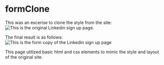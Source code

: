 # formClone
This was an excerise to clone the style from the site:
![This is the original Linkedin sign up page.](https://www.linkedin.com/signup/cold-join?trk=guest_homepage-basic_nav-header-join)

The final result is as follows:
![This is the form copy of the Linkedin sign up page](https://padillal.github.io/formClone/)

This page utilized basic html and css elements to mimic the style and layout of the original site. 
